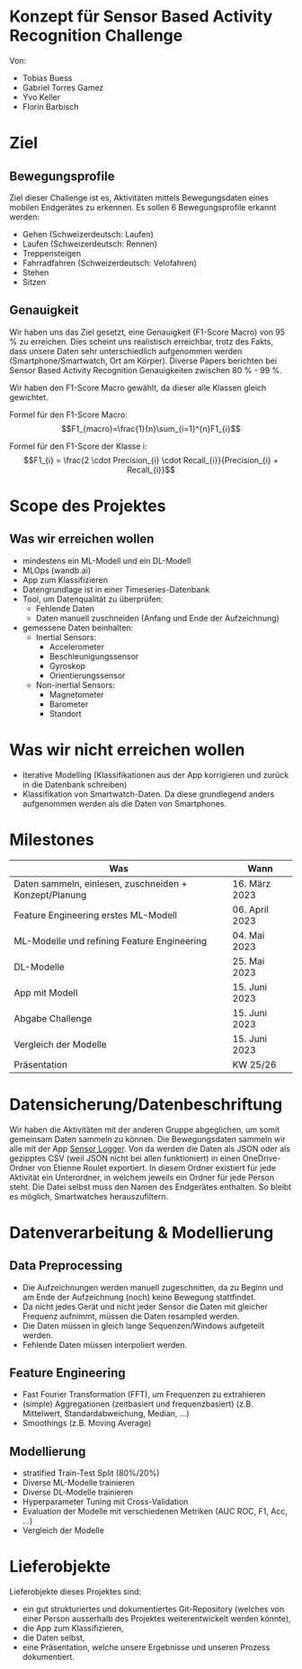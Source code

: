 # Konzept für Sensor Based Activity Recognition Challenge
Von:
- Tobias Buess
- Gabriel Torres Gamez
- Yvo Keller
- Florin Barbisch  

# Ziel
## Bewegungsprofile
Ziel dieser Challenge ist es, Aktivitäten mittels Bewegungsdaten eines mobilen Endgerätes zu erkennen. Es sollen 6 Bewegungsprofile erkannt werden:
 - Gehen (Schweizerdeutsch: Laufen)
 - Laufen (Schweizerdeutsch: Rennen)
 - Treppensteigen
 - Fahrradfahren (Schweizerdeutsch: Velofahren)
 - Stehen
 - Sitzen

## Genauigkeit
Wir haben uns das Ziel gesetzt, eine Genauigkeit (F1-Score Macro) von 95 % zu erreichen.
Dies scheint uns realistisch erreichbar, trotz des Fakts, dass unsere Daten sehr unterschiedlich aufgenommen werden (Smartphone/Smartwatch, Ort am Körper).
Diverse Papers berichten bei Sensor Based Activity Recognition Genauigkeiten zwischen 80 % - 99 %.

Wir haben den F1-Score Macro gewählt, da dieser alle Klassen gleich gewichtet.

Formel für den F1-Score Macro:
$$F1_{macro}=\frac{1}{n}\sum_{i=1}^{n}F1_{i}$$

Formel für den F1-Score der Klasse i:
$$F1_{i} = \frac{2 \cdot Precision_{i} \cdot Recall_{i}}{Precision_{i} + Recall_{i}}$$


# Scope des Projektes
## Was wir erreichen wollen
- mindestens ein ML-Modell und ein DL-Modell
- MLOps (wandb.ai)
- App zum Klassifizieren
- Datengrundlage ist in einer Timeseries-Datenbank
- Tool, um Datenqualität zu überprüfen:
  - Fehlende Daten
  - Daten manuell zuschneiden (Anfang und Ende der Aufzeichnung)
- gemessene Daten beinhalten:
  - Inertial Sensors:
    - Accelerometer
    - Beschleunigungssensor
    - Gyroskop
    - Orientierungssensor
  - Non-inertial Sensors:
    - Magnetometer
    - Barometer
    - Standort


# Was wir nicht erreichen wollen
 - Iterative Modelling (Klassifikationen aus der App korrigieren und zurück in die Datenbank schreiben)
 - Klassifikation von Smartwatch-Daten. Da diese grundlegend anders aufgenommen werden als die Daten von Smartphones.


# Milestones
| Was                                                    | Wann           |
|--------------------------------------------------------|----------------|
| Daten sammeln, einlesen, zuschneiden + Konzept/Planung | 16. März 2023  |
| Feature Engineering erstes ML-Modell                   | 06. April 2023 |
| ML-Modelle und refining Feature Engineering            | 04. Mai 2023   |
| DL-Modelle                                             | 25. Mai 2023   |
| App mit Modell                                         | 15. Juni 2023  |
| Abgabe Challenge                                       | 15. Juni 2023  |
| Vergleich der Modelle                                  | 15. Juni 2023  |
| Präsentation                                           | KW 25/26       |


# Datensicherung/Datenbeschriftung
Wir haben die Aktivitäten mit der anderen Gruppe abgeglichen, um somit gemeinsam Daten sammeln zu können.
Die Bewegungsdaten sammeln wir alle mit der App [Sensor Logger](https://github.com/tszheichoi/awesome-sensor-logger).
Von da werden die Daten als JSON oder als gezipptes CSV (weil JSON nicht bei allen funktioniert) in einen OneDrive-Ordner von Etienne Roulet exportiert.
In diesem Ordner existiert für jede Aktivität ein Unterordner, in welchem jeweils ein Ordner für jede Person steht. Die Datei selbst muss den Namen des Endgerätes enthalten.
So bleibt es möglich, Smartwatches herauszufiltern.


# Datenverarbeitung & Modellierung
## Data Preprocessing
 - Die Aufzeichnungen werden manuell zugeschnitten, da zu Beginn und am Ende der Aufzeichnung (noch) keine Bewegung stattfindet.
 - Da nicht jedes Gerät und nicht jeder Sensor die Daten mit gleicher Frequenz aufnimmt, müssen die Daten resampled werden.
 - Die Daten müssen in gleich lange Sequenzen/Windows aufgeteilt werden.
 - Fehlende Daten müssen interpoliert werden.

## Feature Engineering
 - Fast Fourier Transformation (FFT), um Frequenzen zu extrahieren
 - (simple) Aggregationen (zeitbasiert und frequenzbasiert) (z.B. Mittelwert, Standardabweichung, Median, ...)
 - Smoothings (z.B. Moving Average)

## Modellierung
 - stratified Train-Test Split (80%/20%)
 - Diverse ML-Modelle trainieren
 - Diverse DL-Modelle trainieren
 - Hyperparameter Tuning mit Cross-Validation
 - Evaluation der Modelle mit verschiedenen Metriken (AUC ROC, F1, Acc, ...)
 - Vergleich der Modelle

# Lieferobjekte
Lieferobjekte dieses Projektes sind:

 - ein gut strukturiertes und dokumentiertes Git-Repository (welches von einer Person ausserhalb des Projektes weiterentwickelt werden könnte),
 - die App zum Klassifizieren,
 - die Daten selbst,
 - eine Präsentation, welche unsere Ergebnisse und unseren Prozess dokumentiert. 
